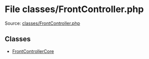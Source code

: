File classes/FrontController.php
=========

Source: [classes/FrontController.php](https://github.com/PrestaShop/PrestaShop/blob/1.5.0.3/classes/FrontController.php)


Classes
-------

* [FrontControllerCore](class.FrontControllerCore.md)

